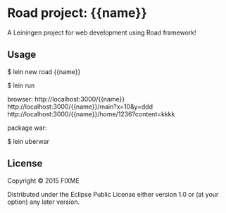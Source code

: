 # Road project: {{name}}

A Leiningen project for web development using Road framework!

## Usage

  $ lein new road {{name}}

  $ lein run

  browser: http://localhost:3000/{{name}}
           http://localhost:3000/{{name}}/main?x=10&y=ddd
           http://localhost:3000/{{name}}/home/1236?content=kkkk

package war:

  $ lein uberwar
## License

Copyright © 2015 FIXME

Distributed under the Eclipse Public License either version 1.0 or (at
your option) any later version.
